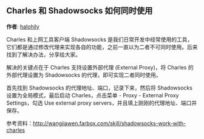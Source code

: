Charles 和 Shadowsocks 如何同时使用
--------
**作者**: [halohily](https://weibo.com/halohily)

Charles 和上网工具客户端 Shadowsocks 是我们日常开发中经常使用的工具，它们都是通过修改代理来实现各自的功能，之前一直以为二者不可同时使用。后来找到了解决办法，分享给大家。

解决的关键点在于 Charles 支持设置外部代理 (External Proxy)，将 Charles 的外部代理设置为 Shadowsocks 的代理，即可实现二者同时使用。

首先找到 Shadowsocks 的代理地址、端口，记录下来，然后将 Shadowsocks 设置为全局模式，最后启动 Charles，点击菜单 - Proxy - External Proxy Settings，勾选 Use external proxy servers，并且填上刚刚的代理地址、端口并保存。

参考资料：http://wangjiawen.farbox.com/skill/shadowsocks-work-with-charles

